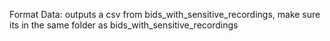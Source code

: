 Format Data: outputs a csv from bids_with_sensitive_recordings,
make sure its in the same folder as bids_with_sensitive_recordings
